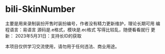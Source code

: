# bili-SkinNumber

主要是用来录制装扮开售时装扮编号，作者没有精力更新维护，理论长期可用
编程语言：易语言
源码是.e格式，模块是.ec格式
写得比较乱，随便看看就行
更新：
2023年5月31日：支持长ID的获取

本项目仅供学习交流使用，请勿用于任何违法、商业用途。
